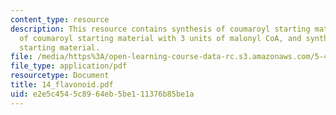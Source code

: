 ```yaml
---
content_type: resource
description: This resource contains synthesis of coumaroyl starting material, reactions
  of coumaroyl starting material with 3 units of malonyl CoA, and synthesis of coumaroyl
  starting material.
file: /media/https%3A/open-learning-course-data-rc.s3.amazonaws.com/5-451-chemistry-of-biomolecules-i-fall-2005/e2e5c4545c8964eb5be111376b85be1a_14_flavonoid.pdf
file_type: application/pdf
resourcetype: Document
title: 14_flavonoid.pdf
uid: e2e5c454-5c89-64eb-5be1-11376b85be1a
---
```

